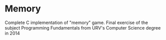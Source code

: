 # Memory
Complete C implementation of "memory" game. Final exercise of the subject Programming Fundamentals from URV's Computer Science degree in 2014
